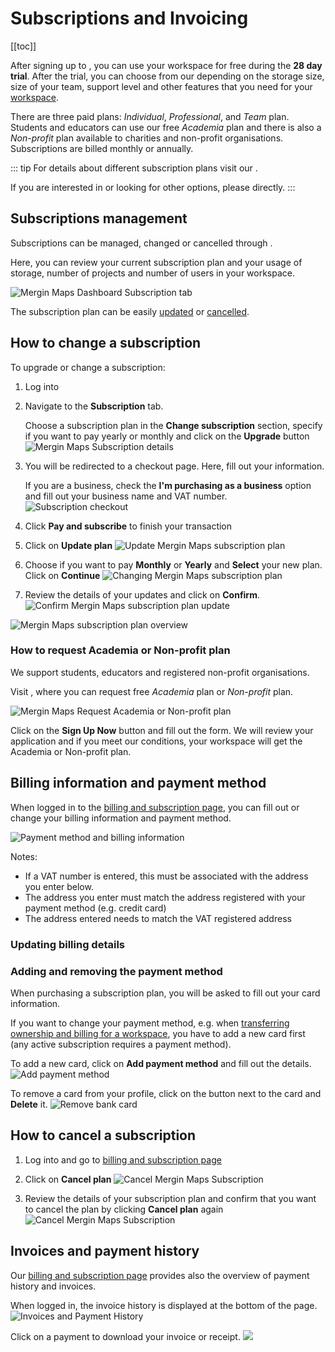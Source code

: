# Subscriptions and Invoicing
[[toc]]

After signing up to <MainPlatformNameLink />, you can use your workspace for free during the **28 day trial**. After the trial, you can choose from our <MainDomainNameLink id="pricing" desc="subscription plans"/> depending on the storage size, size of your team, support level and other features that you need for your [workspace](../../manage/workspaces/). 

There are three paid plans: *Individual*, *Professional*, and *Team* plan. Students and educators can use our free *Academia* plan and there is also a *Non-profit* plan available to charities and non-profit organisations. Subscriptions are billed monthly or annually.

::: tip
For details about different subscription plans visit our <MainDomainNameLink id="pricing" desc="pricing page"/>.

If you are interested in <MainDomainNameLink id="pricing-for-ce-and-ee" desc="On-Premise deployment"/>  or looking for other options, please <MerginMapsEmail id="sales" desc="contact us" /> directly.
:::

## Subscriptions management

Subscriptions can be managed, changed or cancelled through <DashboardLink />. 

Here, you can review your current subscription plan and your usage of storage, number of projects and number of users in your workspace.

![Mergin Maps Dashboard Subscription tab](./subscriptions-plans.jpg "Mergin Maps Dashboard Subscription tab")

The subscription plan can be easily [updated](#how-to-change-a-subscription) or [cancelled](#how-to-cancel-a-subscription). 

## How to change a subscription
To upgrade or change a subscription:
1. Log into <AppDomainNameLink />
2. Navigate to the **Subscription** tab. 

   Choose a subscription plan in the **Change subscription** section, specify if you want to pay yearly or monthly and click on the **Upgrade** button
   ![Mergin Maps Subscription details](./subscriptions-upgrade.jpg "Mergin Maps Subscription details")

3. You will be redirected to a checkout page. Here, fill out your information.

   If you are a business, check the **I'm purchasing as a business** option and fill out your business name and VAT number.
   ![Subscription checkout](./stripe-checkout.jpg "Subscription checkout")
   
4. Click **Pay and subscribe** to finish your transaction



4. Click on **Update plan**
   ![Update Mergin Maps subscription plan](./stripe-update-subscription.jpg "Update Mergin Maps subscription plan")

5. Choose if you want to pay **Monthly** or **Yearly** and **Select** your new plan. Click on **Continue**
   ![Changing Mergin Maps subscription plan](./stripe-update-your-plan.jpg "Changing Mergin Maps subscription plan")
   
4. Review the details of your updates and click on **Confirm**.
   ![Confirm Mergin Maps subscription plan update](./stripe-update-plan-confirmation.jpg "Confirm Mergin Maps subscription plan update")

![Mergin Maps subscription plan overview](./stripe-merginmaps-subcription.jpg "Mergin Maps subscription plan overview")

### How to request Academia or Non-profit plan
We support students, educators and registered non-profit organisations.

Visit <MainDomainNameLink id="pricing" desc="Mergin Maps pricing page"/>, where you can request free *Academia* plan or *Non-profit* plan.

![Mergin Maps Request Academia or Non-profit plan](./academia-non-profit-plan.jpg "Mergin Maps Request Academia or Non-profit plan")

Click on the **Sign Up Now** button and fill out the form. We will review your application and if you meet our conditions, your workspace will get the Academia or Non-profit plan.

## Billing information and payment method
When logged in to the [billing and subscription page](https://payments.merginmaps.com), you can fill out or change your billing information and payment method. 

![Payment method and billing information](./stripe-billing-info-payment-method.jpg "Payment method and billing information")

Notes:
- If a VAT number is entered, this must be associated with the address you enter below.
- The address you enter must match the address registered with your payment method (e.g. credit card)
- The address entered needs to match the VAT registered address

### Updating billing details



### Adding and removing the payment method
When purchasing a subscription plan, you will be asked to fill out your card information.

If you want to change your payment method, e.g. when [transferring ownership and billing for a workspace](#how-to-transfer-ownership-and-billing-for-workspaces), you have to add a new card first (any active subscription requires a payment method).

To add a new card, click on **Add payment method** and fill out the details.
![Add payment method](./stripe-add-payment-method.jpg "Add payment method")

To remove a card from your profile, click on the button next to the card and **Delete** it.
![Remove bank card](./stripe-delete-card.jpg "Remove bank card")



## How to cancel a subscription
1. Log into <AppDomainNameLink /> and go to [billing and subscription page](https://payments.merginmaps.com)
2. Click on **Cancel plan**
   ![Cancel Mergin Maps Subscription](./stripe-cancel-subscription.jpg "Cancel Mergin Maps Subscription")
   
3. Review the details of your subscription plan and confirm that you want to cancel the plan by clicking **Cancel plan** again
   ![Cancel Mergin Maps Subscription](./stripe-cancel-subscription-confirm.jpg "Cancel Mergin Maps Subscription")

## Invoices and payment history
Our [billing and subscription page](https://payments.merginmaps.com) provides also the overview of payment history and invoices.

When logged in, the invoice history is displayed at the bottom of the page.
![Invoices and Payment History](./invoices-history.jpg "Invoices and Payment History")

Click on a payment to download your invoice or receipt.
![](./invoice-receipt.jpg)

